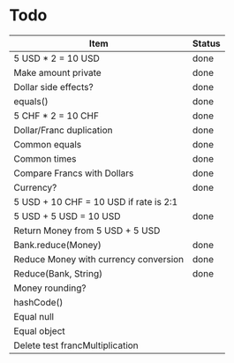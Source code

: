 Todo
==========

| Item                                   | Status |
|----------------------------------------|--------|
| 5 USD * 2 = 10 USD                     | done   |
| Make amount private                    | done   |
| Dollar side effects?                   | done   |
| equals()                               | done   |
| 5 CHF * 2 = 10 CHF                     | done   |
| Dollar/Franc duplication               | done   |
| Common equals                          | done   |
| Common times                           | done   |
| Compare Francs with Dollars            | done   |
| Currency?                              | done   |
| 5 USD + 10 CHF = 10 USD if rate is 2:1 |        |
| 5 USD + 5 USD = 10 USD                 | done   |
| Return Money from 5 USD + 5 USD        |        |
| Bank.reduce(Money)                     | done   |
| Reduce Money with currency conversion  | done   |
| Reduce(Bank, String)                   | done   |
| Money rounding?                        |        |
| hashCode()                             |        |
| Equal null                             |        |
| Equal object                           |        |
| Delete test francMultiplication        |        |
